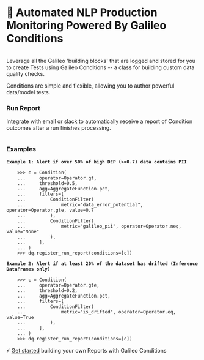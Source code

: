 # 🧪 Automated NLP Production Monitoring Powered By Galileo Conditions

<figure><img src="../../../.gitbook/assets/Screen Shot 2022-09-15 at 11.12.03 PM.png" alt=""><figcaption></figcaption></figure>

Leverage all the Galileo 'building blocks' that are logged and stored for you to create Tests using Galileo Conditions -- a class for building custom data quality checks.

Conditions are simple and flexible, allowing you to author powerful data/model tests.&#x20;

### Run Report

Integrate with email or slack to automatically receive a report of Condition outcomes after a run finishes processing.

<figure><img src="../../../.gitbook/assets/Screen Shot 2022-11-29 at 12.37.30 PM.png" alt=""><figcaption></figcaption></figure>

### Examples&#x20;

<pre><code><strong>Example 1: Alert if over 50% of high DEP (>=0.7) data contains PII
</strong><strong>
</strong>    >>> c = Condition(
    ...     operator=Operator.gt,
    ...     threshold=0.5,
    ...     agg=AggregateFunction.pct,
    ...     filters=[
    ...         ConditionFilter(
    ...             metric="data_error_potential", operator=Operator.gte, value=0.7
    ...         ),
    ...         ConditionFilter(
    ...             metric="galileo_pii", operator=Operator.neq, value="None"
    ...         ),
    ...     ],
    ... )
    >>> dq.register_run_report(conditions=[c])</code></pre>

<pre><code><strong>Example 2: Alert if at least 20% of the dataset has drifted (Inference DataFrames only)
</strong>
    >>> c = Condition(
    ...     operator=Operator.gte,
    ...     threshold=0.2,
    ...     agg=AggregateFunction.pct,
    ...     filters=[
    ...         ConditionFilter(
    ...             metric="is_drifted", operator=Operator.eq, value=True
    ...         ),
    ...     ],
    ... )
    >>> dq.register_run_report(conditions=[c])</code></pre>

⚡️ [Get started](build-your-own-conditions.md) building your own Reports with Galileo Conditions
